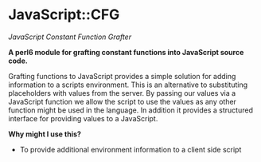 # JavaScript::CFG
*JavaScript Constant Function Grafter*

**A perl6 module for grafting constant functions into JavaScript source code.**

Grafting functions to JavaScript provides a simple solution for adding information to a scripts environment. This is an alternative to substituting placeholders with values from the server.
By passing our values via a JavaScript function we allow the script to use the values as any other function might be used in the language. In addition it provides a structured interface
for providing values to a JavaScript.

**Why might I use this?**
* To provide additional environment information to a client side script
